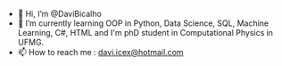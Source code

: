 - 👋 Hi, I’m @DaviBicalho
- 🌱 I’m currently learning OOP in Python, Data Science, SQL, Machine Learning, C#, HTML and I'm phD student in Computational Physics in UFMG.
- 📫 How to reach me : davi.icex@hotmail.com
